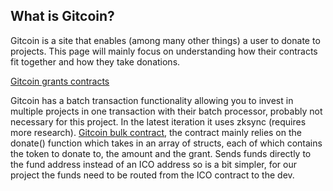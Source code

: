 ## What is Gitcoin?

Gitcoin is a site that enables (among many other things) a user to donate to projects. This page will mainly focus on understanding how their contracts fit together and how they take donations.

[Gitcoin grants contracts](https://github.com/gitcoinco/web/blob/master/docs/GRANTS.md)

Gitcoin has a batch transaction functionality allowing you to invest in multiple projects in one transaction with their batch processor, probably not necessary for this project. In the latest iteration it uses zksync (requires more research).
[Gitcoin bulk contract](https://github.com/gitcoinco/BulkTransactions/blob/master/contracts/BulkCheckout.sol), the contract mainly relies on the donate() function which takes in an array of structs, each of which contains the token to donate to, the amount and the grant.
Sends funds directly to the fund address instead of an ICO address so is a bit simpler, for our project the funds need to be routed from the ICO contract to the dev.

